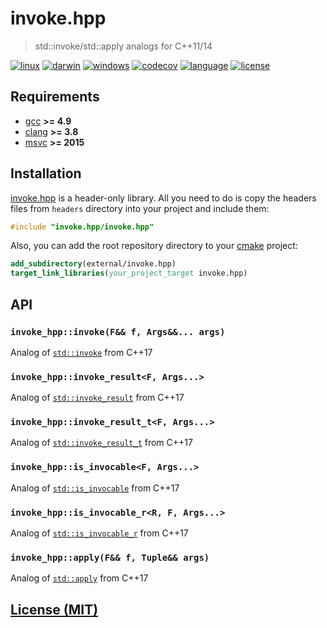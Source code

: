 # invoke.hpp

> std::invoke/std::apply analogs for C++11/14

[![linux][badge.linux]][linux]
[![darwin][badge.darwin]][darwin]
[![windows][badge.windows]][windows]
[![codecov][badge.codecov]][codecov]
[![language][badge.language]][language]
[![license][badge.license]][license]

[badge.darwin]: https://img.shields.io/github/workflow/status/BlackMATov/invoke.hpp/darwin/main?label=Xcode&logo=xcode
[badge.linux]: https://img.shields.io/github/workflow/status/BlackMATov/invoke.hpp/linux/main?label=GCC%2FClang&logo=linux
[badge.windows]: https://img.shields.io/github/workflow/status/BlackMATov/invoke.hpp/windows/main?label=Visual%20Studio&logo=visual-studio
[badge.codecov]: https://img.shields.io/codecov/c/github/BlackMATov/invoke.hpp/main?logo=codecov
[badge.language]: https://img.shields.io/badge/language-C%2B%2B11-red.svg
[badge.license]: https://img.shields.io/badge/license-MIT-blue

[darwin]: https://github.com/BlackMATov/invoke.hpp/actions?query=workflow%3Adarwin
[linux]: https://github.com/BlackMATov/invoke.hpp/actions?query=workflow%3Alinux
[windows]: https://github.com/BlackMATov/invoke.hpp/actions?query=workflow%3Awindows
[codecov]: https://codecov.io/gh/BlackMATov/invoke.hpp
[language]: https://en.wikipedia.org/wiki/C%2B%2B11
[license]: https://en.wikipedia.org/wiki/MIT_License

[invoke]: https://github.com/BlackMATov/invoke.hpp

## Requirements

- [gcc](https://www.gnu.org/software/gcc/) **>= 4.9**
- [clang](https://clang.llvm.org/) **>= 3.8**
- [msvc](https://visualstudio.microsoft.com/) **>= 2015**

## Installation

[invoke.hpp][invoke] is a header-only library. All you need to do is copy the headers files from `headers` directory into your project and include them:

```cpp
#include "invoke.hpp/invoke.hpp"
```

Also, you can add the root repository directory to your [cmake](https://cmake.org) project:

```cmake
add_subdirectory(external/invoke.hpp)
target_link_libraries(your_project_target invoke.hpp)
```

## API

### `invoke_hpp::invoke(F&& f, Args&&... args)`

Analog of [`std::invoke`](https://en.cppreference.com/w/cpp/utility/functional/invoke) from C++17

### `invoke_hpp::invoke_result<F, Args...>`

Analog of [`std::invoke_result`](https://en.cppreference.com/w/cpp/types/result_of) from C++17

### `invoke_hpp::invoke_result_t<F, Args...>`

Analog of [`std::invoke_result_t`](https://en.cppreference.com/w/cpp/types/result_of) from C++17

### `invoke_hpp::is_invocable<F, Args...>`

Analog of [`std::is_invocable`](https://en.cppreference.com/w/cpp/types/is_invocable) from C++17

### `invoke_hpp::is_invocable_r<R, F, Args...>`

Analog of [`std::is_invocable_r`](https://en.cppreference.com/w/cpp/types/is_invocable) from C++17

### `invoke_hpp::apply(F&& f, Tuple&& args)`

Analog of [`std::apply`](https://en.cppreference.com/w/cpp/utility/apply) from C++17

## [License (MIT)](./LICENSE.md)

